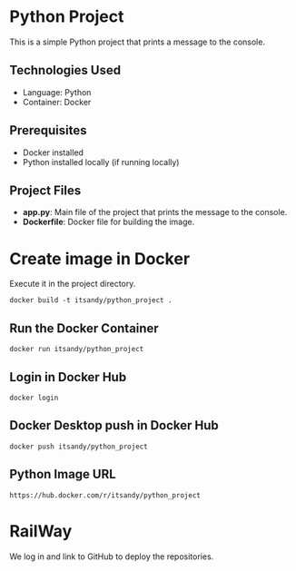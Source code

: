 # Python Project

This is a simple Python project that prints a message to the console.

## Technologies Used
- Language: Python
- Container: Docker

## Prerequisites
- Docker installed
- Python installed locally (if running locally)

## Project Files
- **app.py**: Main file of the project that prints the message to the console.
- **Dockerfile**: Docker file for building the image.

# Create image in Docker

Execute it in the project directory.

~~~
docker build -t itsandy/python_project .
~~~

## Run the Docker Container
~~~
docker run itsandy/python_project
~~~

## Login in Docker Hub
~~~
docker login
~~~

## Docker Desktop push in Docker Hub
~~~
docker push itsandy/python_project
~~~

## Python Image URL
~~~
https://hub.docker.com/r/itsandy/python_project
~~~

# RailWay
We log in and link to GitHub to deploy the repositories.
